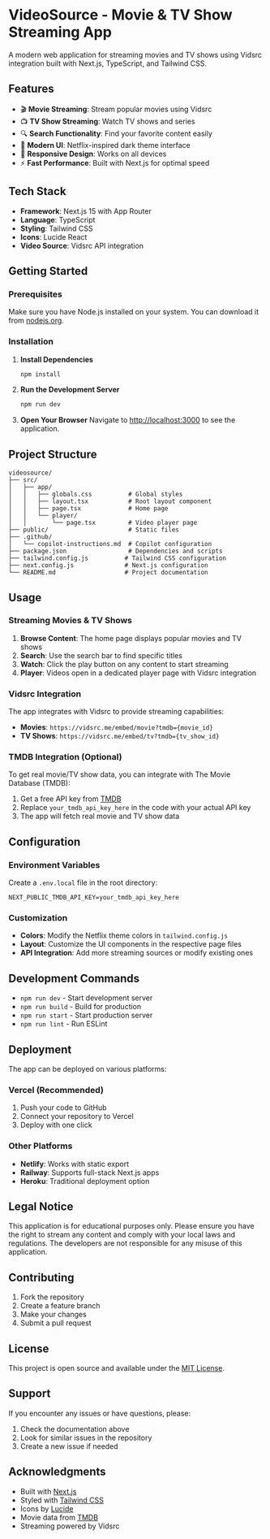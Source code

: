 # VideoSource - Movie & TV Show Streaming App

A modern web application for streaming movies and TV shows using Vidsrc integration built with Next.js, TypeScript, and Tailwind CSS.

## Features

- 🎬 **Movie Streaming**: Stream popular movies using Vidsrc
- 📺 **TV Show Streaming**: Watch TV shows and series
- 🔍 **Search Functionality**: Find your favorite content easily
- 🎨 **Modern UI**: Netflix-inspired dark theme interface
- 📱 **Responsive Design**: Works on all devices
- ⚡ **Fast Performance**: Built with Next.js for optimal speed

## Tech Stack

- **Framework**: Next.js 15 with App Router
- **Language**: TypeScript
- **Styling**: Tailwind CSS
- **Icons**: Lucide React
- **Video Source**: Vidsrc API integration

## Getting Started

### Prerequisites

Make sure you have Node.js installed on your system. You can download it from [nodejs.org](https://nodejs.org/).

### Installation

1. **Install Dependencies**
   ```bash
   npm install
   ```

2. **Run the Development Server**
   ```bash
   npm run dev
   ```

3. **Open Your Browser**
   Navigate to [http://localhost:3000](http://localhost:3000) to see the application.

## Project Structure

```
videosource/
├── src/
│   ├── app/
│   │   ├── globals.css          # Global styles
│   │   ├── layout.tsx           # Root layout component
│   │   ├── page.tsx             # Home page
│   │   └── player/
│   │       └── page.tsx         # Video player page
├── public/                      # Static files
├── .github/
│   └── copilot-instructions.md  # Copilot configuration
├── package.json                 # Dependencies and scripts
├── tailwind.config.js          # Tailwind CSS configuration
├── next.config.js              # Next.js configuration
└── README.md                   # Project documentation
```

## Usage

### Streaming Movies & TV Shows

1. **Browse Content**: The home page displays popular movies and TV shows
2. **Search**: Use the search bar to find specific titles
3. **Watch**: Click the play button on any content to start streaming
4. **Player**: Videos open in a dedicated player page with Vidsrc integration

### Vidsrc Integration

The app integrates with Vidsrc to provide streaming capabilities:

- **Movies**: `https://vidsrc.me/embed/movie?tmdb={movie_id}`
- **TV Shows**: `https://vidsrc.me/embed/tv?tmdb={tv_show_id}`

### TMDB Integration (Optional)

To get real movie/TV show data, you can integrate with The Movie Database (TMDB):

1. Get a free API key from [TMDB](https://www.themoviedb.org/settings/api)
2. Replace `your_tmdb_api_key_here` in the code with your actual API key
3. The app will fetch real movie and TV show data

## Configuration

### Environment Variables

Create a `.env.local` file in the root directory:

```env
NEXT_PUBLIC_TMDB_API_KEY=your_tmdb_api_key_here
```

### Customization

- **Colors**: Modify the Netflix theme colors in `tailwind.config.js`
- **Layout**: Customize the UI components in the respective page files
- **API Integration**: Add more streaming sources or modify existing ones

## Development Commands

- `npm run dev` - Start development server
- `npm run build` - Build for production
- `npm run start` - Start production server
- `npm run lint` - Run ESLint

## Deployment

The app can be deployed on various platforms:

### Vercel (Recommended)

1. Push your code to GitHub
2. Connect your repository to Vercel
3. Deploy with one click

### Other Platforms

- **Netlify**: Works with static export
- **Railway**: Supports full-stack Next.js apps
- **Heroku**: Traditional deployment option

## Legal Notice

This application is for educational purposes only. Please ensure you have the right to stream any content and comply with your local laws and regulations. The developers are not responsible for any misuse of this application.

## Contributing

1. Fork the repository
2. Create a feature branch
3. Make your changes
4. Submit a pull request

## License

This project is open source and available under the [MIT License](LICENSE).

## Support

If you encounter any issues or have questions, please:

1. Check the documentation above
2. Look for similar issues in the repository
3. Create a new issue if needed

## Acknowledgments

- Built with [Next.js](https://nextjs.org/)
- Styled with [Tailwind CSS](https://tailwindcss.com/)
- Icons by [Lucide](https://lucide.dev/)
- Movie data from [TMDB](https://www.themoviedb.org/)
- Streaming powered by Vidsrc
